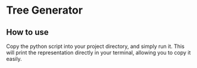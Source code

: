 # Tree Generator

## How to use

Copy the python script into your project directory, and simply run it.
This will print the representation directly in your terminal, allowing you to copy it easily.
